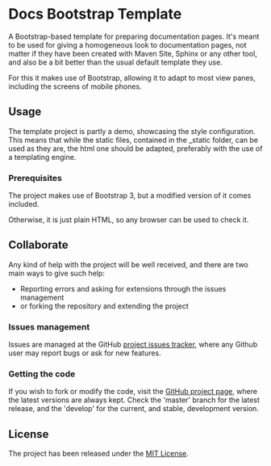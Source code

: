 # Docs Bootstrap Template

A Bootstrap-based template for preparing documentation pages. It's meant to be used for giving a homogeneous look to documentation pages, not matter if they have been created with Maven Site, Sphinx or any other tool, and also be a bit better than the usual default template they use.

For this it makes use of Bootstrap, allowing it to adapt to most view panes, including the screens of mobile phones.

## Usage

The template project is partly a demo, showcasing the style configuration. This means that while the static files, contained in the \_static folder, can be used as they are, the html one should be adapted, preferably with the use of a templating engine.

### Prerequisites

The project makes use of Bootstrap 3, but a modified version of it comes included.

Otherwise, it is just plain HTML, so any browser can be used to check it.

## Collaborate

Any kind of help with the project will be well received, and there are two main ways to give such help:

- Reporting errors and asking for extensions through the issues management
- or forking the repository and extending the project

### Issues management

Issues are managed at the GitHub [project issues tracker][issues], where any Github user may report bugs or ask for new features.

### Getting the code

If you wish to fork or modify the code, visit the [GitHub project page][scm], where the latest versions are always kept. Check the 'master' branch for the latest release, and the 'develop' for the current, and stable, development version.

## License

The project has been released under the [MIT License][license].

[issues]: https://github.com/Bernardo-MG/java-patterns/issues
[license]: http://www.opensource.org/licenses/mit-license.php
[scm]: http://github.com/Bernardo-MG/java-patterns